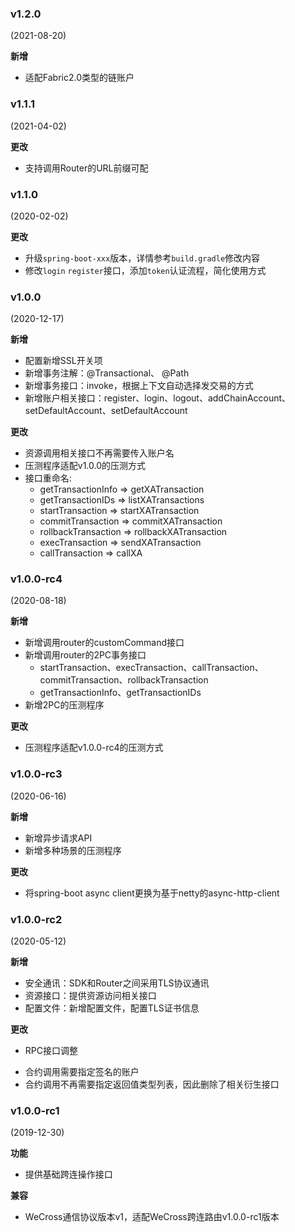 ### v1.2.0

(2021-08-20)

**新增**

* 适配Fabric2.0类型的链账户

### v1.1.1

(2021-04-02)

**更改**

* 支持调用Router的URL前缀可配

### v1.1.0

(2020-02-02)

**更改**

* 升级`spring-boot-xxx`版本，详情参考`build.gradle`修改内容
* 修改`login` `register`接口，添加`token`认证流程，简化使用方式

### v1.0.0

(2020-12-17)

**新增**

* 配置新增SSL开关项
* 新增事务注解：@Transactional、 @Path
* 新增事务接口：invoke，根据上下文自动选择发交易的方式
* 新增账户相关接口：register、login、logout、addChainAccount、setDefaultAccount、setDefaultAccount

**更改**

* 资源调用相关接口不再需要传入账户名
* 压测程序适配v1.0.0的压测方式
* 接口重命名: 
    * getTransactionInfo => getXATransaction
    * getTransactionIDs => listXATransactions
    * startTransaction => startXATransaction
    * commitTransaction => commitXATransaction
    * rollbackTransaction => rollbackXATransaction
    * execTransaction => sendXATransaction
    * callTransaction => callXA

### v1.0.0-rc4

(2020-08-18)

**新增**

* 新增调用router的customCommand接口
* 新增调用router的2PC事务接口
  * startTransaction、execTransaction、callTransaction、commitTransaction、rollbackTransaction
  * getTransactionInfo、getTransactionIDs
* 新增2PC的压测程序

**更改**

* 压测程序适配v1.0.0-rc4的压测方式

### v1.0.0-rc3

(2020-06-16)

**新增**

* 新增异步请求API
* 新增多种场景的压测程序

**更改**

* 将spring-boot async client更换为基于netty的async-http-client

### v1.0.0-rc2

(2020-05-12)

**新增**

* 安全通讯：SDK和Router之间采用TLS协议通讯
* 资源接口：提供资源访问相关接口
* 配置文件：新增配置文件，配置TLS证书信息

**更改**

* RPC接口调整
- 合约调用需要指定签名的账户
- 合约调用不再需要指定返回值类型列表，因此删除了相关衍生接口

### v1.0.0-rc1

(2019-12-30)

**功能**

* 提供基础跨连操作接口

**兼容**

* WeCross通信协议版本v1，适配WeCross跨连路由v1.0.0-rc1版本


